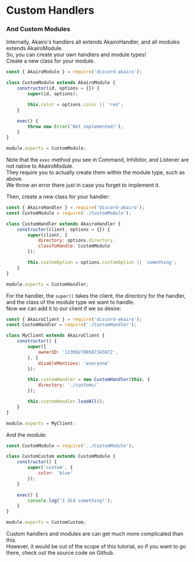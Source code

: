 # Custom Handlers

### And Custom Modules

Internally, Akairo's handlers all extends AkairoHandler, and all modules extends AkairoModule.  
So, you can create your own handlers and module types!  
Create a new class for your module.  

```js
const { AkairoModule } = require('discord-akairo');

class CustomModule extends AkairoModule {
    constructor(id, options = {}) {
        super(id, options);

        this.color = options.color || 'red';
    }

    exec() {
        throw new Error('Not implemented!');
    }
}

module.exports = CustomModule;
```

Note that the `exec` method you see in Command, Inhibitor, and Listener are not native to AkairoModule.  
They require you to actually create them within the module type, such as above.  
We throw an error there just in case you forget to implement it.  

Then, create a new class for your handler:  

```js
const { AkairoHandler } = require('discord-akairo');
const CustomModule = require('./CustomModule');

class CustomHandler extends AkairoHandler {
    constructor(client, options = {}) {
        super(client, {
            directory: options.directory,
            classToHandle: CustomModule
        });

        this.customOption = options.customOption || 'something';
    }
}

module.exports = CustomHandler;
```

For the handler, the `super()` takes the client, the directory for the handler, and the class of the module type we want to handle.  
Now we can add it to our client if we so desire:  

```js
const { AkairoClient } = require('discord-akairo');
const CustomHandler = require('./CustomHandler');

class MyClient extends AkairoClient {
    constructor() {
        super({
            ownerID: '123992700587343872',
        }, {
            disableMentions: 'everyone'
        });

        this.customHandler = new CustomHandler(this, {
            directory: './customs/'
        });

        this.customHandler.loadAll();
    }
}

module.exports = MyClient;
```

And the module:  

```js
const CustomModule = require('../CustomModule');

class CustomCustom extends CustomModule {
    constructor() {
        super('custom', {
            color: 'blue'
        });
    }

    exec() {
        console.log('I did something!');
    }
}

module.exports = CustomCustom;
```

Custom handlers and modules are can get much more complicated than this.  
However, it would be out of the scope of this tutorial, so if you want to go there, check out the source code on Github.  
